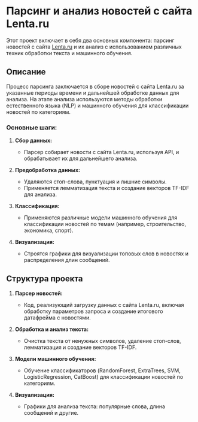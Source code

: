 # Парсинг и анализ новостей с сайта Lenta.ru

Этот проект включает в себя два основных компонента: парсинг новостей с сайта [Lenta.ru](https://lenta.ru) и их анализ с использованием различных техник обработки текста и машинного обучения.

## Описание

Процесс парсинга заключается в сборе новостей с сайта Lenta.ru за указанные периоды времени и дальнейшей обработке данных для анализа. На этапе анализа используются методы обработки естественного языка (NLP) и машинного обучения для классификации новостей по категориям.

### Основные шаги:

1. **Сбор данных:**
   - Парсер собирает новости с сайта Lenta.ru, используя API, и обрабатывает их для дальнейшего анализа.
   
2. **Предобработка данных:**
   - Удаляются стоп-слова, пунктуация и лишние символы.
   - Применяется лемматизация текста и создание векторов TF-IDF для анализа.

3. **Классификация:**
   - Применяются различные модели машинного обучения для классификации новостей по темам (например, строительство, экономика, спорт).

4. **Визуализация:**
   - Строятся графики для визуализации топовых слов в новостях и распределения длин сообщений.

## Структура проекта

1. **Парсер новостей:**
   - Код, реализующий загрузку данных с сайта Lenta.ru, включая обработку параметров запроса и создание итогового датафрейма с новостями.
   
2. **Обработка и анализ текста:**
   - Очистка текста от ненужных символов, удаление стоп-слов, лемматизация и создание векторов TF-IDF.
   
3. **Модели машинного обучения:**
   - Обучение классификаторов (RandomForest, ExtraTrees, SVM, LogisticRegression, CatBoost) для классификации новостей по категориям.
   
4. **Визуализация:**
   - Графики для анализа текста: популярные слова, длина сообщений и другие.


